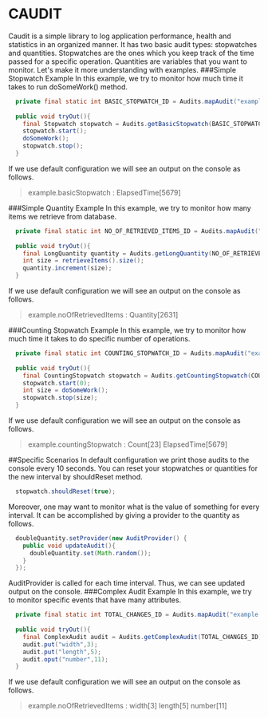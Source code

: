 CAUDIT
======

Caudit is a simple library to log application performance, health and statistics in an 
organized manner. It has two basic audit types: stopwatches and quantities. Stopwatches
are the ones which you keep track of the time passed for a specific operation. Quantities 
are variables that you want to monitor. Let's make it more understanding with examples.
###Simple Stopwatch Example
In this example, we try to monitor how much time it takes to run doSomeWork() method. 
```java
  private final static int BASIC_STOPWATCH_ID = Audits.mapAudit("example.basicStopwatch");
  
  public void tryOut(){
    final Stopwatch stopwatch = Audits.getBasicStopwatch(BASIC_STOPWATCH_ID);
    stopwatch.start();
    doSomeWork();
    stopwatch.stop();
  }
```
If we use default configuration we will see an output on the console as follows.
> example.basicStopwatch : ElapsedTime[5679]

###Simple Quantity Example
In this example, we try to monitor how many items we retrieve from database. 
```java
  private final static int NO_OF_RETRIEVED_ITEMS_ID = Audits.mapAudit("example.noOfRetrievedItems");
  
  public void tryOut(){
    final LongQuantity quantity = Audits.getLongQuantity(NO_OF_RETRIEVED_ITEMS_ID);
    int size = retrieveItems().size();
    quantity.increment(size);
  }
```
If we use default configuration we will see an output on the console as follows.
> example.noOfRetrievedItems : Quantity[2631]

###Counting Stopwatch Example
In this example, we try to monitor how much time it takes to do specific number of operations. 
```java
  private final static int COUNTING_STOPWATCH_ID = Audits.mapAudit("example.countingStopwatch");
  
  public void tryOut(){
    final CountingStopwatch stopwatch = Audits.getCountingStopwatch(COUNTING_STOPWATCH_ID);
    stopwatch.start(0);
    int size = doSomeWork();
    stopwatch.stop(size);
  }
```
If we use default configuration we will see an output on the console as follows.
> example.countingStopwatch : Count[23] ElapsedTime[5679]

##Specific Scenarios
In default configuration we print those audits to the console every 10 seconds. You can reset
your stopwatches or quantities for the new interval by shouldReset method.
```java
  stopwatch.shouldReset(true);
```
Moreover, one may want to monitor what is the value of something for every interval. It can
be accomplished by giving a provider to the quantity as follows.
```java
  doubleQuantity.setProvider(new AuditProvider() {
    public void updateAudit(){
      doubleQuantity.set(Math.random());
    }
  });
```
AuditProvider is called for each time interval. Thus, we can see updated output on the console.
###Complex Audit Example
In this example, we try to monitor specific events that have many attributes.
```java
  private final static int TOTAL_CHANGES_ID = Audits.mapAudit("example.totalChanges");
  
  public void tryOut(){
    final ComplexAudit audit = Audits.getComplexAudit(TOTAL_CHANGES_ID);
    audit.put("width",3);
    audit.put("length",5);
    audit.oput("number",11);
  }
```
If we use default configuration we will see an output on the console as follows.
> example.noOfRetrievedItems : width[3] length[5] number[11]
